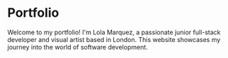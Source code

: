 # Portfolio

Welcome to my portfolio! I'm Lola Marquez, a passionate junior full-stack developer and visual artist based in London. This website showcases my journey into the world of software development.
